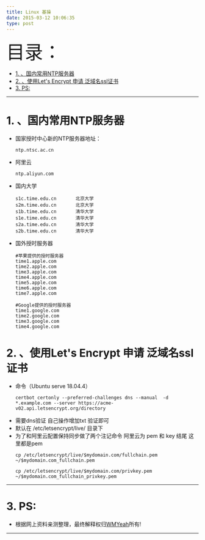 ```yaml
---
title: Linux 基操
date: 2015-03-12 10:06:35
type: post
---
```


<font size=20>目录：</font>
<!-- TOC -->

- [1. 、国内常用NTP服务器](#1-国内常用ntp服务器)
- [2. 、使用Let's Encrypt 申请 泛域名ssl证书](#2-使用lets-encrypt-申请-泛域名ssl证书)
- [3. PS:](#3-ps)

<!-- /TOC -->

------
# 1. 、国内常用NTP服务器
*   国家授时中心新的NTP服务器地址：
    ```
    ntp.ntsc.ac.cn
    ```
*   阿里云
    ```
    ntp.aliyun.com
    ```
*   国内大学
    ```
    s1c.time.edu.cn       北京大学 
    s2m.time.edu.cn       北京大学
    s1b.time.edu.cn       清华大学
    s1e.time.edu.cn       清华大学
    s2a.time.edu.cn       清华大学
    s2b.time.edu.cn       清华大学
    ```
*   国外授时服务器
    ```
    #苹果提供的授时服务器   
    time1.apple.com
    time2.apple.com
    time3.apple.com
    time4.apple.com
    time5.apple.com
    time6.apple.com
    time7.apple.com

    #Google提供的授时服务器   
    time1.google.com
    time2.google.com
    time3.google.com
    time4.google.com
    ```
# 2. 、使用Let's Encrypt 申请 泛域名ssl证书
*   命令（Ubuntu serve 18.04.4）
    ```
    certbot certonly --preferred-challenges dns --manual  -d *.example.com --server https://acme-v02.api.letsencrypt.org/directory
    ```
*   需要dns验证 自己操作增加txt 验证即可
*   默认在 /etc/letsencrypt/live/ 目录下
*   为了和阿里云配置保持同步做了两个注记命令 阿里云为 pem 和 key 结尾  这里都是pem
    ```
    cp /etc/letsencrypt/live/$mydomain.com/fullchain.pem ~/$mydomain.com_fullchain.pem
    
    cp /etc/letsencrypt/live/$mydomain.com/privkey.pem ~/$mydomain.com_fullchain_privkey.pem

    ```


------

# 3. PS:
* 根据网上资料亲测整理，最终解释权归[WMYeah][1]所有!
------

[1]:http://www.wmyeah.com




